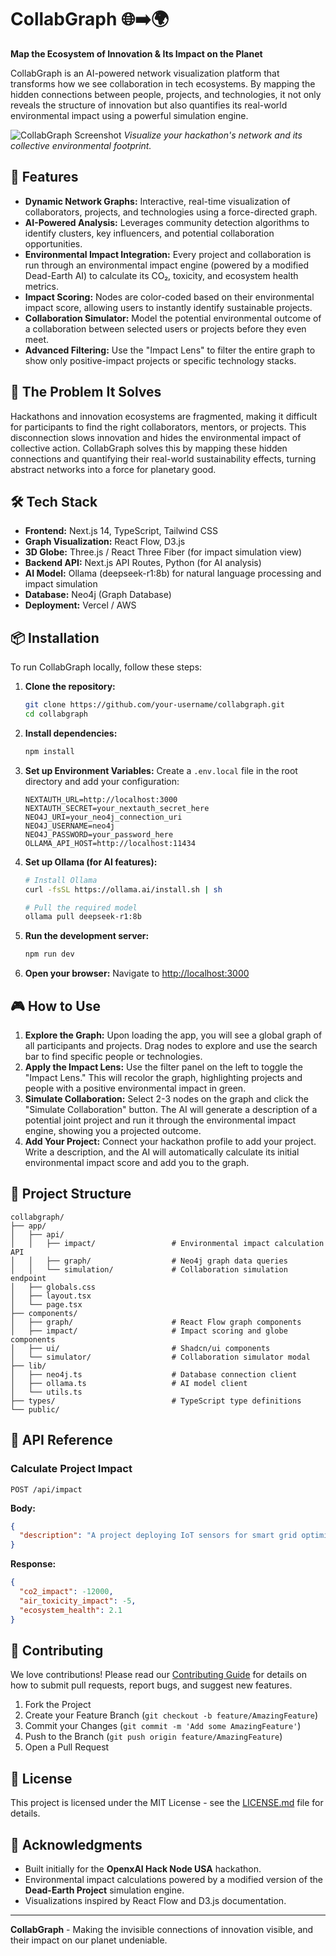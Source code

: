 
# CollabGraph 🌐➡️🌍

**Map the Ecosystem of Innovation & Its Impact on the Planet**

CollabGraph is an AI-powered network visualization platform that transforms how we see collaboration in tech ecosystems. By mapping the hidden connections between people, projects, and technologies, it not only reveals the structure of innovation but also quantifies its real-world environmental impact using a powerful simulation engine.

![CollabGraph Screenshot](https://via.placeholder.com/800x400/3D3D3D/FFFFFF?text=CollabGraph+Network+Visualization+with+Impact+Metrics)
*Visualize your hackathon's network and its collective environmental footprint.*

## 🚀 Features

- **Dynamic Network Graphs:** Interactive, real-time visualization of collaborators, projects, and technologies using a force-directed graph.
- **AI-Powered Analysis:** Leverages community detection algorithms to identify clusters, key influencers, and potential collaboration opportunities.
- **Environmental Impact Integration:** Every project and collaboration is run through an environmental impact engine (powered by a modified Dead-Earth AI) to calculate its CO₂, toxicity, and ecosystem health metrics.
- **Impact Scoring:** Nodes are color-coded based on their environmental impact score, allowing users to instantly identify sustainable projects.
- **Collaboration Simulator:** Model the potential environmental outcome of a collaboration between selected users or projects before they even meet.
- **Advanced Filtering:** Use the "Impact Lens" to filter the entire graph to show only positive-impact projects or specific technology stacks.

## 🧠 The Problem It Solves

Hackathons and innovation ecosystems are fragmented, making it difficult for participants to find the right collaborators, mentors, or projects. This disconnection slows innovation and hides the environmental impact of collective action. CollabGraph solves this by mapping these hidden connections and quantifying their real-world sustainability effects, turning abstract networks into a force for planetary good.

## 🛠️ Tech Stack

- **Frontend:** Next.js 14, TypeScript, Tailwind CSS
- **Graph Visualization:** React Flow, D3.js
- **3D Globe:** Three.js / React Three Fiber (for impact simulation view)
- **Backend API:** Next.js API Routes, Python (for AI analysis)
- **AI Model:** Ollama (deepseek-r1:8b) for natural language processing and impact simulation
- **Database:** Neo4j (Graph Database)
- **Deployment:** Vercel / AWS

## 📦 Installation

To run CollabGraph locally, follow these steps:

1.  **Clone the repository:**
    ```bash
    git clone https://github.com/your-username/collabgraph.git
    cd collabgraph
    ```

2.  **Install dependencies:**
    ```bash
    npm install
    ```

3.  **Set up Environment Variables:**
    Create a `.env.local` file in the root directory and add your configuration:
    ```env
    NEXTAUTH_URL=http://localhost:3000
    NEXTAUTH_SECRET=your_nextauth_secret_here
    NEO4J_URI=your_neo4j_connection_uri
    NEO4J_USERNAME=neo4j
    NEO4J_PASSWORD=your_password_here
    OLLAMA_API_HOST=http://localhost:11434
    ```

4.  **Set up Ollama (for AI features):**
    ```bash
    # Install Ollama
    curl -fsSL https://ollama.ai/install.sh | sh

    # Pull the required model
    ollama pull deepseek-r1:8b
    ```

5.  **Run the development server:**
    ```bash
    npm run dev
    ```

6.  **Open your browser:**
    Navigate to [http://localhost:3000](http://localhost:3000)

## 🎮 How to Use

1.  **Explore the Graph:** Upon loading the app, you will see a global graph of all participants and projects. Drag nodes to explore and use the search bar to find specific people or technologies.
2.  **Apply the Impact Lens:** Use the filter panel on the left to toggle the "Impact Lens." This will recolor the graph, highlighting projects and people with a positive environmental impact in green.
3.  **Simulate Collaboration:** Select 2-3 nodes on the graph and click the "Simulate Collaboration" button. The AI will generate a description of a potential joint project and run it through the environmental impact engine, showing you a projected outcome.
4.  **Add Your Project:** Connect your hackathon profile to add your project. Write a description, and the AI will automatically calculate its initial environmental impact score and add you to the graph.

## 📁 Project Structure

```
collabgraph/
├── app/
│   ├── api/
│   │   ├── impact/                 # Environmental impact calculation API
│   │   ├── graph/                  # Neo4j graph data queries
│   │   └── simulation/             # Collaboration simulation endpoint
│   ├── globals.css
│   ├── layout.tsx
│   └── page.tsx
├── components/
│   ├── graph/                      # React Flow graph components
│   ├── impact/                     # Impact scoring and globe components
│   ├── ui/                         # Shadcn/ui components
│   └── simulator/                  # Collaboration simulator modal
├── lib/
│   ├── neo4j.ts                    # Database connection client
│   ├── ollama.ts                   # AI model client
│   └── utils.ts
├── types/                          # TypeScript type definitions
└── public/
```

## 🔮 API Reference

### Calculate Project Impact
`POST /api/impact`

**Body:**
```json
{
  "description": "A project deploying IoT sensors for smart grid optimization"
}
```

**Response:**
```json
{
  "co2_impact": -12000,
  "air_toxicity_impact": -5,
  "ecosystem_health": 2.1
}
```

## 🤝 Contributing

We love contributions! Please read our [Contributing Guide](CONTRIBUTING.md) for details on how to submit pull requests, report bugs, and suggest new features.

1.  Fork the Project
2.  Create your Feature Branch (`git checkout -b feature/AmazingFeature`)
3.  Commit your Changes (`git commit -m 'Add some AmazingFeature'`)
4.  Push to the Branch (`git push origin feature/AmazingFeature`)
5.  Open a Pull Request

## 📄 License

This project is licensed under the MIT License - see the [LICENSE.md](LICENSE.md) file for details.

## 🙏 Acknowledgments

- Built initially for the **OpenxAI Hack Node USA** hackathon.
- Environmental impact calculations powered by a modified version of the **Dead-Earth Project** simulation engine.
- Visualizations inspired by React Flow and D3.js documentation.

---

**CollabGraph** - Making the invisible connections of innovation visible, and their impact on our planet undeniable.
